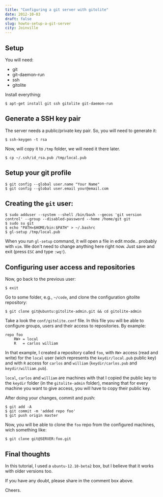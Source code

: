```yaml
---
title: "Configuring a git server with gitolite"
date: 2012-10-03
draft: false
slug: howto-setup-a-git-server
city: Joinville
---
```


## Setup

You will need:

- git
- git-daemon-run
- ssh
- gitolite

Install everything:

```
$ apt-get install git ssh gitolite git-daemon-run
```

## Generate a SSH key pair

The server needs a public/private key pair. So, you will need to generate it:

```
$ ssh-keygen -t rsa
```

Now, will copy it to `/tmp` folder, we will need it there later.

```
$ cp ~/.ssh/id_rsa.pub /tmp/local.pub
```

## Setup your git profile

```
$ git config --global user.name "Your Name"
$ git config --global user.email your@email.com
```

## Creating the `git` user:

```
$ sudo adduser --system --shell /bin/bash --gecos 'git version control' --group --disabled-password --home /home/git git
$ sudo su git
$ echo "PATH=$HOME/bin:$PATH" > ~/.bashrc
$ gl-setup /tmp/local.pub
```

When you run `gl-setup` command, it will open a file in edit mode.. probably with `vim`. We don't need to change anything here right now. Just save and exit (press `ESC` and type `:wq!`).

## Configuring user access and repositories

Now, go back to the previous user:

```
$ exit
```

Go to some folder, e.g., `~/code`, and clone the configuration gitolite repository:

```
$ git clone git@ubuntu:gitolite-admin.git && cd gitolite-admin
```

Take a look the `conf/gitolite.conf` file. In this file you will be able to configure groups, users and their access to repositories. By example:

```
repo foo
	RW+	= local
	R 	= carlos william
```

In that example, I created a repository called `foo`, with `RW+` access (read and write) for the `local` user (wich represents the `keydir/local.pub` public key) and with `R` access for `carlos` and `william` (`keydir/carlos.pub` and `keydir/william.pub`).

`local`, `carlos` and `william` are machines with that I copied the public key to the `keydir` folder (in the `gitolite-admin` folder), meaning that for every machine you want to give access, you will have to copy their public key.

After doing your changes, commit and push:

```
$ git add -A
$ git commit -m 'added repo foo'
$ git push origin master
```

Now, you will be able to clone the `foo` repo from the configured machines, wich something like:

```
$ git clone git@SERVER:foo.git
```

## Final thoughts

In this tutorial, I used a `ubuntu-12.10-beta2` box, but I believe that it works with older versions too.

If you have any doubt, please share in the comment box above.

Cheers.
